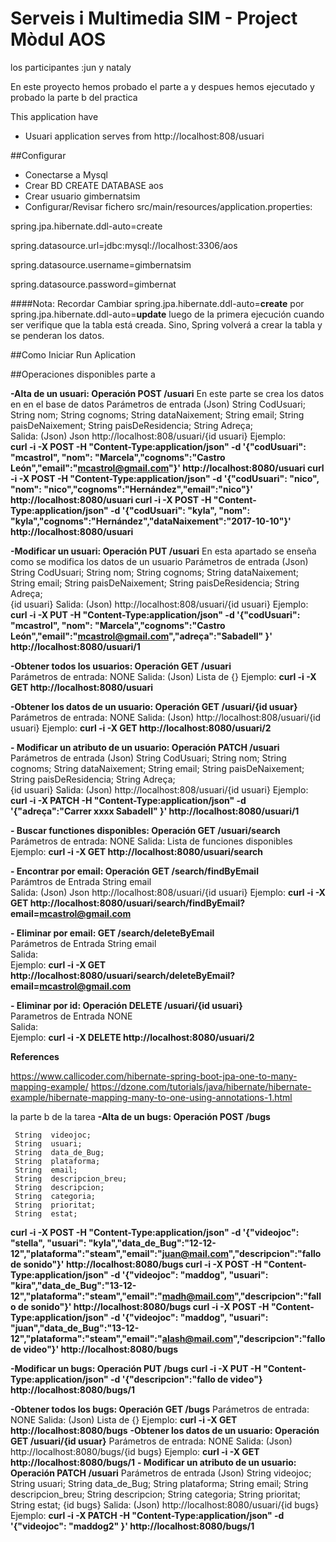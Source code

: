 # Serveis i Multimedia SIM - Project Mòdul AOS 

los participantes :jun y nataly

En este proyecto hemos probado el parte a y despues hemos ejecutado y probado la parte b del practica

This application have
* Usuari application serves from
http://localhost:808/usuari 

##Configurar
- Conectarse a Mysql
- Crear BD 
CREATE DATABASE aos
- Crear usuario gimbernatsim
- Configurar/Revisar fichero src/main/resources/application.properties:

spring.jpa.hibernate.ddl-auto=create

spring.datasource.url=jdbc:mysql://localhost:3306/aos

spring.datasource.username=gimbernatsim

spring.datasource.password=gimbernat

####Nota: Recordar
Cambiar spring.jpa.hibernate.ddl-auto=**create** por  
spring.jpa.hibernate.ddl-auto=**update** luego de la primera ejecución
cuando ser verifique que la tabla está creada. Sino, Spring volverá
a crear la tabla y se penderan los datos.

##Como Iniciar
    Run Aplication
    
##Operaciones disponibles
parte a

**-Alta de un usuari: Operación POST /usuari**
En este parte se crea los datos en en el base de datos
	    Parámetros de entrada (Json)    String  CodUsuari;
                                        String  nom;
                                        String  cognoms;
                                        String  dataNaixement;
                                        String  email;
                                        String  paisDeNaixement;
                                        String  paisDeResidencia;
                                        String  Adreça;  
	    Salida:    (Json)               Json http://localhost:808/usuari/{id usuari} 
        Ejemplo:   
	     **curl -i -X POST -H "Content-Type:application/json" -d '{"codUsuari": "mcastrol", "nom": "Marcela","cognoms":"Castro León","email":"mcastrol@gmail.com"}' http://localhost:8080/usuari
	     curl -i -X POST -H "Content-Type:application/json" -d '{"codUsuari": "nico", "nom": "nico","cognoms":"Hernández","email":"nico"}' http://localhost:8080/usuari
         curl -i -X POST -H "Content-Type:application/json" -d '{"codUsuari": "kyla", "nom": "kyla","cognoms":"Hernández","dataNaixement":"2017-10-10"}' http://localhost:8080/usuari**

**-Modificar un usuari:  Operación PUT /usuari**
En esta apartado se enseña como se modifica los datos de un usuario
	    Parámetros de entrada (Json)    String  CodUsuari;
                                        String  nom;
                                        String  cognoms;
                                        String  dataNaixement;
                                        String  email;
                                        String  paisDeNaixement;
                                        String  paisDeResidencia;
                                        String  Adreça;  
                                        {id usuari}
	    Salida:    (Json)               http://localhost:808/usuari/{id usuari}
        Ejemplo: 
	     **curl -i -X PUT -H "Content-Type:application/json" -d '{"codUsuari": "mcastrol", "nom": "Marcela","cognoms":"Castro León","email":"mcastrol@gmail.com","adreça":"Sabadell" }' http://localhost:8080/usuari/1**

**-Obtener todos los usuarios: Operación GET /usuari**  	
        Parámetros de entrada: NONE	
        Salida:  (Json)                  Lista de  {<usuaris>}
        Ejemplo: 
        **curl -i -X GET http://localhost:8080/usuari**

**-Obtener los datos de un usuario: Operación GET /usuari/{id usuar}**  	
        Parámetros de entrada: NONE	
        Salida:    (Json)               http://localhost:808/usuari/{id usuari}
        Ejemplo: 
        **curl -i -X GET http://localhost:8080/usuari/2**
	
**- Modificar un atributo de un usuario: Operación PATCH /usuari** 
	    Parámetros de entrada (Json)    String  CodUsuari;
                                        String  nom;
                                        String  cognoms;
                                        String  dataNaixement;
                                        String  email;
                                        String  paisDeNaixement;
                                        String  paisDeResidencia;
                                        String  Adreça;  
                                        {id usuari}	
	    Salida:    (Json)               http://localhost:808/usuari/{id usuari}
        Ejemplo: 
        **curl -i -X PATCH -H "Content-Type:application/json" -d '{"adreça":"Carrer xxxx Sabadell" }' http://localhost:8080/usuari/1**

**- Buscar functiones disponibles: Operación GET /usuari/search**
        Parámetros de entrada: NONE	
        Salida:     Lista de funciones disponibles
        Ejemplo: 
        **curl -i -X GET http://localhost:8080/usuari/search**
                
**- Encontrar por email: Operación  GET /search/findByEmail** 	
        Parámtros de Entrada    String email 	
	    Salida:    (Json)               Json http://localhost:808/usuari/{id usuari}
        Ejemplo: **curl -i -X GET  http://localhost:8080/usuari/search/findByEmail?email=mcastrol@gmail.com**
        
**- Eliminar por email:   GET  /search/deleteByEmail**	
        Parámetros de Entrada    String email 	
	    Salida:     
        Ejemplo: **curl -i -X GET  http://localhost:8080/usuari/search/deleteByEmail?email=mcastrol@gmail.com**


**- Eliminar por id: Operación DELETE /usuari/{id usuari}** 	
        Parametros de Entrada    NONE 	
	    Salida:     
        Ejemplo: **curl -i -X DELETE  http://localhost:8080/usuari/2**



**References**

https://www.callicoder.com/hibernate-spring-boot-jpa-one-to-many-mapping-example/
https://dzone.com/tutorials/java/hibernate/hibernate-example/hibernate-mapping-many-to-one-using-annotations-1.html


la parte b de la tarea
**-Alta de un bugs: Operación POST /bugs**

     String  videojoc;
     String  usuari;
     String  data_de_Bug;
     String  plataforma;
     String  email;
     String  descripcion_breu;
     String  descripcion;
     String  categoria;
     String  prioritat;
     String  estat;
 **curl -i -X POST -H "Content-Type:application/json" -d '{"videojoc": "stella", "usuari": "kyla","data_de_Bug":"12-12-12","plataforma":"steam","email":"juan@mail.com","descripcion":"fallo de sonido"}' http://localhost:8080/bugs
        curl -i -X POST -H "Content-Type:application/json" -d '{"videojoc": "maddog", "usuari": "kira","data_de_Bug":"13-12-12","plataforma":"steam","email":"madh@mail.com","descripcion":"fallo de sonido"}' http://localhost:8080/bugs
        curl -i -X POST -H "Content-Type:application/json" -d '{"videojoc": "maddog", "usuari": "juan","data_de_Bug":"13-12-12","plataforma":"steam","email":"alash@mail.com","descripcion":"fallo de video"}' http://localhost:8080/bugs**

**-Modificar un bugs:  Operación PUT /bugs**
**curl -i -X PUT -H "Content-Type:application/json" -d '{"descripcion":"fallo de video"} http://localhost:8080/bugs/1**


**-Obtener todos los bugs: Operación GET /bugs**
Parámetros de entrada: NONE
        Salida:  (Json)                  Lista de  {<bugs>}
        Ejemplo:
**curl -i -X GET http://localhost:8080/bugs**
**-Obtener los datos de un usuario: Operación GET /usuari/{id usuar}**
Parámetros de entrada: NONE
 Salida:    (Json)               http://localhost:8080/bugs/{id bugs}
 Ejemplo:
 **curl -i -X GET http://localhost:8080/bugs/1**
 **- Modificar un atributo de un usuario: Operación PATCH /usuari**
 	    Parámetros de entrada (Json)    String  videojoc;
                                            String  usuari;
                                            String  data_de_Bug;
                                            String  plataforma;
                                            String  email;
                                            String  descripcion_breu;
                                            String  descripcion;
                                            String  categoria;
                                            String  prioritat;
                                            String  estat;
                                         {id bugs}
 	    Salida:    (Json)               http://localhost:8080/usuari/{id bugs}
         Ejemplo:
         **curl -i -X PATCH -H "Content-Type:application/json" -d '{"videojoc": "maddog2" }' http://localhost:8080/bugs/1**

